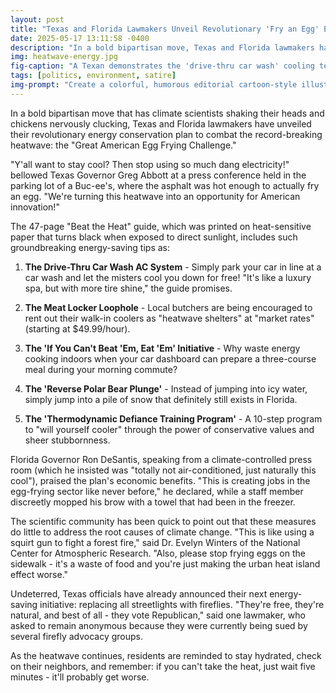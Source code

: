```yaml
---
layout: post
title: "Texas and Florida Lawmakers Unveil Revolutionary 'Fry an Egg' Energy Conservation Plan"
date: 2025-05-17 13:11:58 -0400
description: "In a bold bipartisan move, Texas and Florida lawmakers have unveiled their revolutionary energy conservation plan to combat the record-breaking heatwave: the 'Great American Egg Frying Challenge.'"
img: heatwave-energy.jpg
fig-caption: "A Texan demonstrates the 'drive-thru car wash' cooling technique"
tags: [politics, environment, satire]
img-prompt: "Create a colorful, humorous editorial cartoon-style illustration showing a sunbaked suburban street in Texas/Florida during an extreme heatwave. In the foreground, a sweating politician in a suit stands at a podium labeled 'Official Heatwave Response' with a banner that says 'Great American Egg Frying Challenge.' Around them, people are comically trying to stay cool by frying eggs on various surfaces, sitting in shopping carts filled with ice, and using hair dryers to 'cool' themselves. In the background, a car is running with all doors open, clearly being used as an 'air conditioning unit.' The scene should be bright and sunny, with heat waves visibly rising from the pavement, and include a melting thermometer showing 110°F. The style should be in the vein of The Onion or New Yorker cartoons, with a satirical, humorous tone."
---
```


In a bold bipartisan move that has climate scientists shaking their heads and chickens nervously clucking, Texas and Florida lawmakers have unveiled their revolutionary energy conservation plan to combat the record-breaking heatwave: the "Great American Egg Frying Challenge."

"Y'all want to stay cool? Then stop using so much dang electricity!" bellowed Texas Governor Greg Abbott at a press conference held in the parking lot of a Buc-ee's, where the asphalt was hot enough to actually fry an egg. "We're turning this heatwave into an opportunity for American innovation!"

The 47-page "Beat the Heat" guide, which was printed on heat-sensitive paper that turns black when exposed to direct sunlight, includes such groundbreaking energy-saving tips as:

1. **The Drive-Thru Car Wash AC System** - Simply park your car in line at a car wash and let the misters cool you down for free! "It's like a luxury spa, but with more tire shine," the guide promises.

2. **The Meat Locker Loophole** - Local butchers are being encouraged to rent out their walk-in coolers as "heatwave shelters" at "market rates" (starting at $49.99/hour).

3. **The 'If You Can't Beat 'Em, Eat 'Em' Initiative** - Why waste energy cooking indoors when your car dashboard can prepare a three-course meal during your morning commute?

4. **The 'Reverse Polar Bear Plunge'** - Instead of jumping into icy water, simply jump into a pile of snow that definitely still exists in Florida.

5. **The 'Thermodynamic Defiance Training Program'** - A 10-step program to "will yourself cooler" through the power of conservative values and sheer stubbornness.

Florida Governor Ron DeSantis, speaking from a climate-controlled press room (which he insisted was "totally not air-conditioned, just naturally this cool"), praised the plan's economic benefits. "This is creating jobs in the egg-frying sector like never before," he declared, while a staff member discreetly mopped his brow with a towel that had been in the freezer.

The scientific community has been quick to point out that these measures do little to address the root causes of climate change. "This is like using a squirt gun to fight a forest fire," said Dr. Evelyn Winters of the National Center for Atmospheric Research. "Also, please stop frying eggs on the sidewalk - it's a waste of food and you're just making the urban heat island effect worse."

Undeterred, Texas officials have already announced their next energy-saving initiative: replacing all streetlights with fireflies. "They're free, they're natural, and best of all - they vote Republican," said one lawmaker, who asked to remain anonymous because they were currently being sued by several firefly advocacy groups.

As the heatwave continues, residents are reminded to stay hydrated, check on their neighbors, and remember: if you can't take the heat, just wait five minutes - it'll probably get worse.
